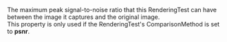 The maximum peak signal-to-noise ratio that this RenderingTest can have between the image it captures and the original image.  
This property is only used if the RenderingTest's ComparisonMethod is set to **psnr**.